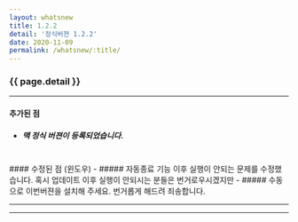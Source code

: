 ```yaml
---
layout: whatsnew
title: 1.2.2
detail: '정식버젼 1.2.2'
date: 2020-11-09
permalink: /whatsnew/:title/
---
```

### {{ page.detail }}

---
#### 추가된 점
- ##### 맥 정식 버젼이 등록되었습니다.

<br/>
#### 수정된 점 (윈도우)
- ##### 자동종료 기능 이후 실행이 안되는 문제를 수정했습니다. 혹시 업데이트 이후 실행이 안되시는 분들은 번거로우시겠지만
- ##### 수동으로 이번버젼을 설치해 주세요. 번거롭게 해드려 죄송합니다.


---

[1]: https://frombit.github.io/kstock/img/forDes/customNotiMsg.png

--- 
